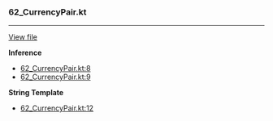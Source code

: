 ### 62_CurrencyPair.kt
---
[View file](../../recall_analyzed/62_CurrencyPair.kt)

**Inference**

 - [62_CurrencyPair.kt:8](../../recall_analyzed/62_CurrencyPair.kt#L8)
 - [62_CurrencyPair.kt:9](../../recall_analyzed/62_CurrencyPair.kt#L9)

**String Template**

 - [62_CurrencyPair.kt:12](../../recall_analyzed/62_CurrencyPair.kt#L12)
